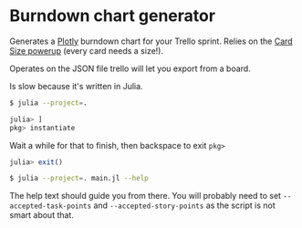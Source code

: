 Burndown chart generator
========================

Generates a [Plotly](https://plotly.com/javascript/) burndown 
chart for your Trello sprint. Relies on the [Card Size powerup](https://trello.com/power-ups/5cd476e1efce1d2e0cbe53a8/card-size-by-screenful) 
(every card needs a size!). 

Operates on the JSON file trello will let you export from a board.

Is slow because it's written in Julia.

``` sh
$ julia --project=.
```

``` julia
julia> ]
pkg> instantiate
```

Wait a while for that to finish, then backspace to exit `pkg>`

``` julia
julia> exit()
```

``` sh
$ julia --project=. main.jl --help
```

The help text should guide you from there. You will probably need
to set `--accepted-task-points` and `--accepted-story-points` as
the script is not smart about that.
